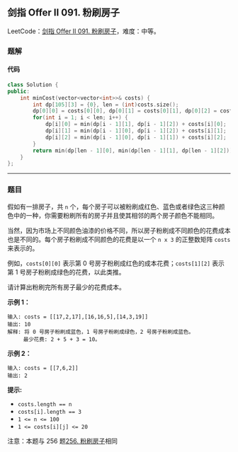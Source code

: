 ## 剑指 Offer II 091. 粉刷房子

LeetCode：[剑指 Offer II 091. 粉刷房子](https://leetcode.cn/problems/JEj789/)，难度：中等。

### 题解

#### 代码

```c++
class Solution {
public:
    int minCost(vector<vector<int>>& costs) {
        int dp[105][3] = {0}, len = (int)costs.size();
        dp[0][0] = costs[0][0], dp[0][1] = costs[0][1], dp[0][2] = costs[0][2];
        for(int i = 1; i < len; i++) {
            dp[i][0] = min(dp[i - 1][1], dp[i - 1][2]) + costs[i][0];
            dp[i][1] = min(dp[i - 1][0], dp[i - 1][2]) + costs[i][1];
            dp[i][2] = min(dp[i - 1][0], dp[i - 1][1]) + costs[i][2];
        }
        return min(dp[len - 1][0], min(dp[len - 1][1], dp[len - 1][2]));
    }
};
```



---



### 题目

假如有一排房子，共 `n` 个，每个房子可以被粉刷成红色、蓝色或者绿色这三种颜色中的一种，你需要粉刷所有的房子并且使其相邻的两个房子颜色不能相同。

当然，因为市场上不同颜色油漆的价格不同，所以房子粉刷成不同颜色的花费成本也是不同的。每个房子粉刷成不同颜色的花费是以一个 `n x 3` 的正整数矩阵 `costs` 来表示的。

例如，`costs[0][0]` 表示第 0 号房子粉刷成红色的成本花费；`costs[1][2]` 表示第 1 号房子粉刷成绿色的花费，以此类推。

请计算出粉刷完所有房子最少的花费成本。

 

**示例 1：**

```
输入: costs = [[17,2,17],[16,16,5],[14,3,19]]
输出: 10
解释: 将 0 号房子粉刷成蓝色，1 号房子粉刷成绿色，2 号房子粉刷成蓝色。
     最少花费: 2 + 5 + 3 = 10。
```

**示例 2：**

```
输入: costs = [[7,6,2]]
输出: 2
```

 

**提示:**

- `costs.length == n`
- `costs[i].length == 3`
- `1 <= n <= 100`
- `1 <= costs[i][j] <= 20`

 

注意：本题与 256 题[256. 粉刷房子](https://leetcode-cn.com/problems/paint-house/)相同


